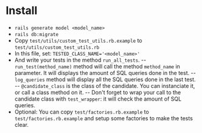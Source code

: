 # Install

- `rails generate model <model_name>`
- `rails db:migrate`
- Copy `test/utils/custom_test_utils.rb.example` to `test/utils/custom_test_utils.rb`
- In this file, set: `TESTED_CLASS_NAME='<model_name>'`
- And write your tests in the method `run_all_tests`.
-- `run_test(method_name)` method will call the method `method_name` in parameter. It will displays the amount of SQL queries done in the test.
-- `log_queries` method will display all the SQL queries done in the last test.
-- `@candidate_class` is the class of the candidate. You can instanciate it, or call a class method on it.
-- Don't forget to wrap your call to the candidate class with `test_wrapper`: it will check the amount of SQL queries.
- Optional: You can copy `test/factories.rb.example` to `test/factories.rb.example` and setup some factories to make the tests clear.
